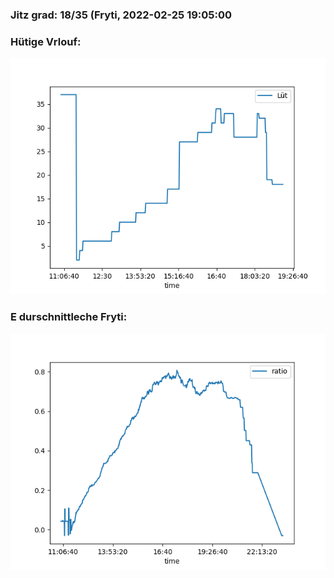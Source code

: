 ### Jitz grad: 18/35 (Fryti, 2022-02-25 19:05:00

### Hütige Vrlouf:
![Graph](Today.png)

### E durschnittleche Fryti:
![Graph](Fryti.png)